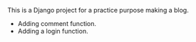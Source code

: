 This is a Django project for a practice purpose making a blog. 

- Adding comment function. 
- Adding a login function. 
